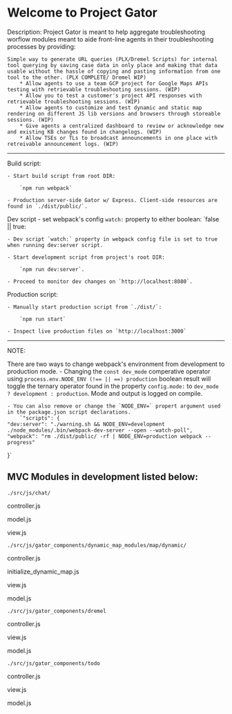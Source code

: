 #                                        Welcome to Project Gator


Description: Project Gator is meant to help aggregate troubleshooting worflow modules meant to aide front-line agents in their troubleshooting processes by providing:

    Simple way to generate URL queries (PLX/Dremel Scripts) for internal tool querying by saving case data in only place and making that data usable without the hassle of copying and pasting information from one tool to the other. (PLX COMPLETE/ Dremel WIP) 
        * Allow agents to use a team GCP project for Google Maps APIs testing with retrievable troubleshooting sessions. (WIP)
        * Allow you to test a customer's project API responses with retrievable troubleshooting sessions. (WIP)
        * Allow agents to customize and test dynamic and static map rendering on different JS lib versions and browsers through storeable sessions. (WIP)
        * Give agents a centralized dashboard to review or acknowledge new and existing KB changes found in changelogs. (WIP)
        * Allow TSEs or TLs to broadcast announcements in one place with retreivable announcement logs. (WIP)


***

 Build script:
    
    - Start build script from root DIR: 
        
        `npm run webpack`

    - Production server-side Gator w/ Express. Client-side resources are found in `./dist/public/`.

Dev script - set webpack's config `watch:` property to either boolean: `false || true:
 
    - Dev script `watch:` property in webpack config file is set to true when running dev:server script. 
    
    - Start development script from project's root DIR:
        
        `npm run dev:server`.

    - Proceed to monitor dev changes on `http://localhost:8080`.

Production  script:

    - Manually start production script from `./dist/`: 
    
        `npm run start` 

    - Inspect live production files on `http://localhost:3000`

***

NOTE: 

There are two ways to change webpack's environment from development to production mode. 
    - Changing the `const dev_mode` comperative operator using `process.env.NODE_ENV (!== || ==) production` boolean result will toggle the ternary operator found in the property `config.mode:` to `dev_mode ? development : production`. Mode and output is logged on compile.  

    - You can also remove or change the `NODE_ENV=` propert argument used in the package.json script declarations.
        `"scripts": {
    "dev:server": "./warning.sh && NODE_ENV=development ./node_modules/.bin/webpack-dev-server --open --watch-poll",
    "webpack": "rm ./dist/public/ -rf | NODE_ENV=production webpack --progress"
}` 

## MVC Modules in development listed below:



`./src/js/chat/`

controller.js

model.js

view.js


`./src/js/gator_components/dynamic_map_modules/map/dynamic/`

controller.js

initialize_dynamic_map.js

view.js

model.js


`./src/js/gator_components/dremel`

controller.js

view.js

model.js


`./src/js/gator_components/todo`

controller.js

view.js

model.js